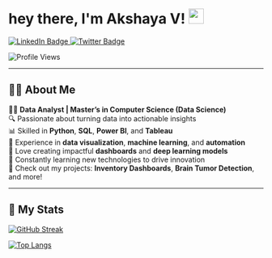 <h1>
  hey there, I'm Akshaya V! 
  <img src="https://media.giphy.com/media/hvRJCLFzcasrR4ia7z/giphy.gif" width="30px"/>
</h1>

<div id="badges">
  <a href="your-linkedin-URL](https://www.linkedin.com/in/akshayavinod/">
    <img src="https://img.shields.io/badge/LinkedIn-blue?style=for-the-badge&logo=linkedin&logoColor=white" alt="LinkedIn Badge"/>
  </a>
  
  <a href="https://akshayav222.github.io/">
    <img src="https://img.shields.io/badge/Portfolio-lavender?style=for-the-badge&logo=portfolio&logoColor=white" alt="Twitter Badge"/>
  </a>
</div>

![Profile Views](https://komarev.com/ghpvc/?username=akshayav222&color=lavender)

---

## 👩‍💻 About Me
👩‍💻 **Data Analyst | Master’s in Computer Science (Data Science)**  
🔍 Passionate about turning data into actionable insights  
📊 Skilled in **Python**, **SQL**, **Power BI**, and **Tableau**  
💼 Experience in **data visualization**, **machine learning**, and **automation**  
🚀 Love creating impactful **dashboards** and **deep learning models**  
🌱 Constantly learning new technologies to drive innovation  
📂 Check out my projects: **Inventory Dashboards**, **Brain Tumor Detection**, and more!

---

## 🌟 My Stats

[![GitHub Streak](http://github-readme-streak-stats.herokuapp.com?user=akshayav222&theme=dark&background=000000)](https://git.io/streak-stats)

[![Top Langs](https://github-readme-stats.vercel.app/api/top-langs/?username=akshayav222&layout=compact&theme=vision-friendly-dark)](https://github.com/anuraghazra/github-readme-stats)





